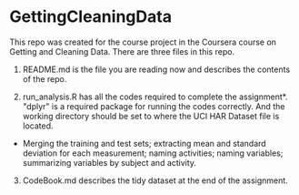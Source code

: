 # GettingCleaningData
This repo was created for the course project in the Coursera course on Getting and Cleaning Data. 
There are three files in this repo. 

1. README.md is the file you are reading now and describes the contents of the repo.

2. run_analysis.R has all the codes required to complete the assignment*. "dplyr" is a required package for running the codes correctly. And the working directory should be set to where the UCI HAR Dataset file is located. 

- Merging the training and test sets; extracting mean and standard deviation for each measurement; naming activities; naming variables; summarizing variables by subject and activity. 

3. CodeBook.md describes the tidy dataset at the end of the assignment. 
